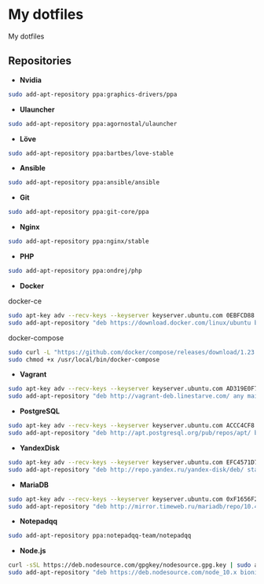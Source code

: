 My dotfiles
===========

My dotfiles

Repositories
------------

* **Nvidia**
```bash
sudo add-apt-repository ppa:graphics-drivers/ppa
```

* **Ulauncher**
```bash
sudo add-apt-repository ppa:agornostal/ulauncher
```

* **Löve**
```bash
sudo add-apt-repository ppa:bartbes/love-stable
```

* **Ansible**  
```bash
sudo add-apt-repository ppa:ansible/ansible
```

* **Git**  
```bash
sudo add-apt-repository ppa:git-core/ppa
```

* **Nginx**  
```bash
sudo add-apt-repository ppa:nginx/stable
```

* **PHP**  
```bash
sudo add-apt-repository ppa:ondrej/php
```

* **Docker**  

docker-ce

```bash
sudo apt-key adv --recv-keys --keyserver keyserver.ubuntu.com 0EBFCD88
sudo add-apt-repository "deb https://download.docker.com/linux/ubuntu bionic stable"
```

docker-compose

```bash
sudo curl -L "https://github.com/docker/compose/releases/download/1.23.2/docker-compose-Linux-x86_64" -o /usr/local/bin/docker-compose
sudo chmod +x /usr/local/bin/docker-compose
```

* **Vagrant**  
```bash
sudo apt-key adv --recv-keys --keyserver keyserver.ubuntu.com AD319E0F7CFFA38B4D9F6E55CE3F3DE92099F7A4
sudo add-apt-repository "deb http://vagrant-deb.linestarve.com/ any main"
```

* **PostgreSQL**  
```bash
sudo apt-key adv --recv-keys --keyserver keyserver.ubuntu.com ACCC4CF8
sudo add-apt-repository "deb http://apt.postgresql.org/pub/repos/apt/ bionic-pgdg main"
```

* **YandexDisk**  
```bash
sudo apt-key adv --recv-keys --keyserver keyserver.ubuntu.com EFC4571D7C90E5AF
sudo add-apt-repository "deb http://repo.yandex.ru/yandex-disk/deb/ stable main"
```

* **MariaDB**  
```bash
sudo apt-key adv --recv-keys --keyserver keyserver.ubuntu.com 0xF1656F24C74CD1D8
sudo add-apt-repository "deb http://mirror.timeweb.ru/mariadb/repo/10.4/ubuntu bionic main"
```

* **Notepadqq**
```bash
sudo add-apt-repository ppa:notepadqq-team/notepadqq
```

* **Node.js**  
```bash
curl -sSL https://deb.nodesource.com/gpgkey/nodesource.gpg.key | sudo apt-key add -
sudo add-apt-repository "deb https://deb.nodesource.com/node_10.x bionic main"
```

